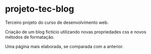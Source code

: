 # projeto-tec-blog
Terceiro projeto do curso de desenvolvimento web.

Criação de um blog fictício utilizando novas propriedades css e novos métodos de formatação. 

Uma página mais elaborada, se comparada com a anterior. 
